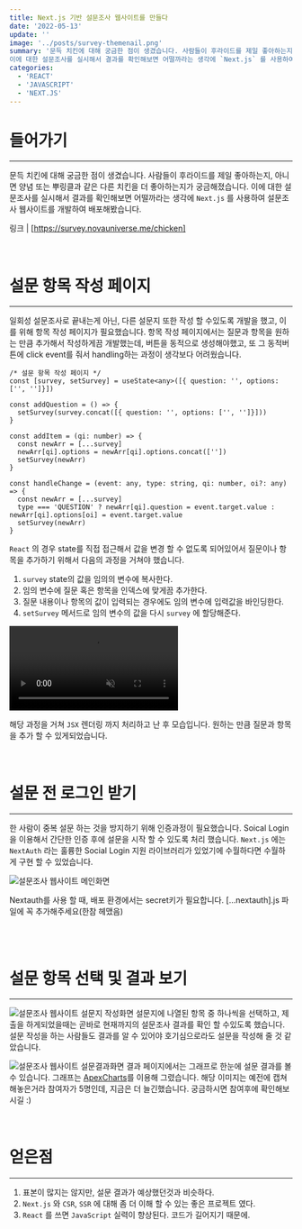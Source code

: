 ```yaml
---
title: Next.js 기반 설문조사 웹사이트를 만들다
date: '2022-05-13'
update: ''
image: '../posts/survey-themenail.png'
summary: '문득 치킨에 대해 궁금한 점이 생겼습니다. 사람들이 후라이드를 제일 좋아하는지, 아니면 양념 또는 뿌링클과 같은 다른 치킨을 더 좋아하는지가 궁금해졌습니다.
이에 대한 설문조사를 실시해서 결과를 확인해보면 어떨까라는 생각에 `Next.js` 를 사용하여 설문조사 웹사이트를 개발하여 배포해봤습니다.'
categories:
  - 'REACT'
  - 'JAVASCRIPT'
  - 'NEXT.JS'
---
```


# 들어가기

---

문득 치킨에 대해 궁금한 점이 생겼습니다. 사람들이 후라이드를 제일 좋아하는지, 아니면 양념 또는 뿌링클과 같은 다른 치킨을 더 좋아하는지가 궁금해졌습니다.
이에 대한 설문조사를 실시해서 결과를 확인해보면 어떨까라는 생각에 `Next.js` 를 사용하여 설문조사 웹사이트를 개발하여 배포해봤습니다.

링크 | [https://survey.novauniverse.me/chicken]

[https://survey.novauniverse.me/chicken]: https://survey.novauniverse.me/chicken

<br />

# 설문 항목 작성 페이지

---

일회성 설문조사로 끝내는게 아닌, 다른 설문지 또한 작성 할 수있도록 개발을 했고, 이를 위해 항목 작성 페이지가 필요했습니다.
항목 작성 페이지에서는 질문과 항목을 원하는 만큼 추가해서 작성하게끔 개발했는데, 버튼을 동적으로 생성해야했고, 또 그 동적버튼에
click event를 줘서 handling하는 과정이 생각보다 어려웠습니다.

```tsx
/* 설문 항목 작성 페이지 */
const [survey, setSurvey] = useState<any>([{ question: '', options: ['', '']}])

const addQuestion = () => {
  setSurvey(survey.concat([{ question: '', options: ['', '']}]))
}

const addItem = (qi: number) => {
  const newArr = [...survey]
  newArr[qi].options = newArr[qi].options.concat([''])
  setSurvey(newArr)
}

const handleChange = (event: any, type: string, qi: number, oi?: any) => {
  const newArr = [...survey]
  type === 'QUESTION' ? newArr[qi].question = event.target.value : newArr[qi].options[oi] = event.target.value
  setSurvey(newArr)
}
```
`React` 의 경우 state를 직접 접근해서 값을 변경 할 수 없도록 되어있어서 질문이나 항목을 추가하기 위해서 다음의 과정을 거쳐야 했습니다.

1. `survey` state의 값을 임의의 변수에 복사한다.
2. 임의 변수에 질문 혹은 항목을 인덱스에 맞게끔 추가한다.
3. 질문 내용이나 항목의 값이 입력되는 경우에도 임의 변수에 입력값을 바인딩한다. 
4. `setSurvey` 메서드로 임의 변수의 값을 다시 `survey` 에 할당해준다. 

<video autoplay loop muted playsinline>
  <source src="../videos/survey-create.webm" type="video/webm">
</video>

해당 과정을 거쳐 `JSX` 렌더링 까지 처리하고 난 후 모습입니다. 원하는 만큼 질문과 항목을 추가 할 수 있게되었습니다.

<br />

# 설문 전 로그인 받기

---

한 사람이 중복 설문 하는 것을 방지하기 위해 인증과정이 필요했습니다. Soical Login을 이용해서 간단한 인증 후에 설문을 시작 할 수 있도록
처리 했습니다. `Next.js` 에는 `NextAuth` 라는 훌륭한 Social Login 지원 라이브러리가 있었기에 수월하다면 수월하게
구현 할 수 있었습니다.

![설문조사 웹사이트 메인화면](../posts/survey-main.png)

<div class="side-note">
Nextauth를 사용 할 때, 배포 환경에서는 secret키가 필요합니다. [...nextauth].js 파일에 꼭 추가해주세요(한참 헤맸음)
</div>

<br /><br />

# 설문 항목 선택 및 결과 보기

---

![설문조사 웹사이트 설문지 작성화면](../posts/survey-question.png)
설문지에 나열된 항목 중 하나씩을 선택하고, 제출을 하게되었을때는 곧바로 현재까지의 설문조사 결과를 확인 할 수있도록 했습니다.
설문 작성을 하는 사람들도 결과를 알 수 있어야 호기심으로라도 설문을 작성해 줄 것 같았습니다.

![설문조사 웹사이트 설문결과화면](../posts/survey-result.png)
결과 페이지에서는 그래프로 한눈에 설문 결과를 볼 수 있습니다. 그래프는 [ApexCharts]를 이용해 그렸습니다. 해당 이미지는 예전에 캡쳐해놓은거라
참여자가 5명인데, 지금은 더 늘긴했습니다. 궁금하시면 참여후에 확인해보시길 :)

[ApexCharts]: https://apexcharts.com/

<br />

# 얻은점

---

1. 표본이 많지는 않지만, 설문 결과가 예상했던것과 비슷하다.
2. `Next.js` 와 `CSR`, `SSR` 에 대해 좀 더 이해 할 수 있는 좋은 프로젝트 였다.
3. `React` 를 쓰면 `JavaScript` 실력이 향상된다. 코드가 길어지기 때문에.